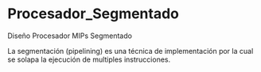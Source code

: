 
# Procesador_Segmentado
Diseño Procesador MIPs Segmentado

La  segmentación  (pipelining)  es  una   técnica  de  implementación  por  la  cual  se solapa la ejecución de multiples instrucciones.


